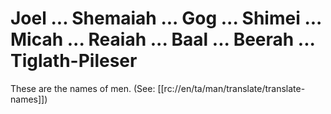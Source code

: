 # Joel ... Shemaiah ... Gog ... Shimei ... Micah ... Reaiah ... Baal ... Beerah ... Tiglath-Pileser

These are the names of men. (See: [[rc://en/ta/man/translate/translate-names]])